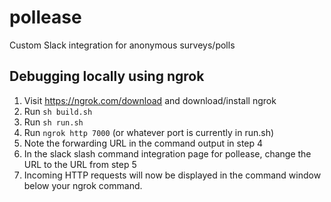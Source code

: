 # pollease
Custom Slack integration for anonymous surveys/polls


## Debugging locally using ngrok
1. Visit https://ngrok.com/download and download/install ngrok
2. Run `sh build.sh`
3. Run `sh run.sh`
4. Run `ngrok http 7000` (or whatever port is currently in run.sh)
5. Note the forwarding URL in the command output in step 4 
6. In the slack slash command integration page for pollease, change the URL to the URL from step 5
7. Incoming HTTP requests will now be displayed in the command window below your ngrok command.